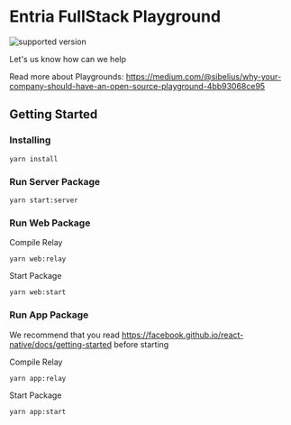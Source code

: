 # Entria FullStack Playground
![supported version](https://badgen.net/badge/node/lts/green)

Let's us know how can we help

Read more about Playgrounds: https://medium.com/@sibelius/why-your-company-should-have-an-open-source-playground-4bb93068ce95

## Getting Started

### Installing
```
yarn install
```

### Run Server Package
```
yarn start:server
```

### Run Web Package
Compile Relay
```
yarn web:relay
```

Start Package
```
yarn web:start
```

### Run App Package
We recommend that you read https://facebook.github.io/react-native/docs/getting-started before starting

Compile Relay
```
yarn app:relay
```

Start Package
```
yarn app:start
```
